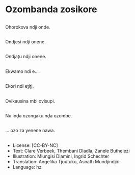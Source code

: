 # Ozombanda zosikore

##
Ohorokova ndji onde.

##
Ondjesi ndji onene.

##
Ondjaṱu ndji onene.

##
Ekwamo ndi e...

##
Ekori ndi eṱiṱi.

##
Ovikausina mbi ovisupi.

##
Nu inḓa ozongaku nḓa ozombe.

##
... ozo za yenene nawa.

##
* License: [CC-BY-NC]
* Text: Clare Verbeek, Thembani Dladla, Zanele Buthelezi
* Illustration: Mlungisi Dlamini, Ingrid Schechter
* Translation: Angelika Tjoutuku, Asnath Mundjindjiri
* Language: hz

